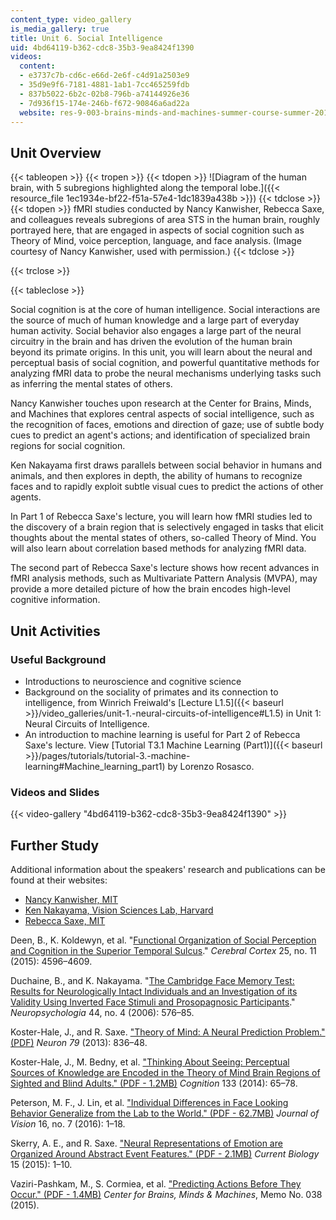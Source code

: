 ```yaml
---
content_type: video_gallery
is_media_gallery: true
title: Unit 6. Social Intelligence
uid: 4bd64119-b362-cdc8-35b3-9ea8424f1390
videos:
  content:
  - e3737c7b-cd6c-e66d-2e6f-c4d91a2503e9
  - 35d9e9f6-7181-4881-1ab1-7cc465259fdb
  - 837b5022-6b2c-02b8-796b-a74144926e36
  - 7d936f15-174e-246b-f672-90846a6ad22a
  website: res-9-003-brains-minds-and-machines-summer-course-summer-2015
---
```


Unit Overview
-------------

{{< tableopen >}}
{{< tropen >}}
{{< tdopen >}}
![Diagram of the human brain, with 5 subregions highlighted along the temporal lobe.]({{< resource_file 1ec1934e-bf22-f51a-57e4-1dc1839a438b >}})
{{< tdclose >}}
{{< tdopen >}}
fMRI studies conducted by Nancy Kanwisher, Rebecca Saxe, and colleagues reveals subregions of area STS in the human brain, roughly portrayed here, that are engaged in aspects of social cognition such as Theory of Mind, voice perception, language, and face analysis. (Image courtesy of Nancy Kanwisher, used with permission.)
{{< tdclose >}}

{{< trclose >}}

{{< tableclose >}}

Social cognition is at the core of human intelligence. Social interactions are the source of much of human knowledge and a large part of everyday human activity. Social behavior also engages a large part of the neural circuitry in the brain and has driven the evolution of the human brain beyond its primate origins. In this unit, you will learn about the neural and perceptual basis of social cognition, and powerful quantitative methods for analyzing fMRI data to probe the neural mechanisms underlying tasks such as inferring the mental states of others.

Nancy Kanwisher touches upon research at the Center for Brains, Minds, and Machines that explores central aspects of social intelligence, such as the recognition of faces, emotions and direction of gaze; use of subtle body cues to predict an agent's actions; and identification of specialized brain regions for social cognition.

Ken Nakayama first draws parallels between social behavior in humans and animals, and then explores in depth, the ability of humans to recognize faces and to rapidly exploit subtle visual cues to predict the actions of other agents.

In Part 1 of Rebecca Saxe's lecture, you will learn how fMRI studies led to the discovery of a brain region that is selectively engaged in tasks that elicit thoughts about the mental states of others, so-called Theory of Mind. You will also learn about correlation based methods for analyzing fMRI data.

The second part of Rebecca Saxe's lecture shows how recent advances in fMRI analysis methods, such as Multivariate Pattern Analysis (MVPA), may provide a more detailed picture of how the brain encodes high-level cognitive information.

Unit Activities
---------------

### Useful Background

*   Introductions to neuroscience and cognitive science
*   Background on the sociality of primates and its connection to intelligence, from Winrich Freiwald's [Lecture L1.5]({{< baseurl >}}/video_galleries/unit-1.-neural-circuits-of-intelligence#L1.5) in Unit 1: Neural Circuits of Intelligence.
*   An introduction to machine learning is useful for Part 2 of Rebecca Saxe's lecture. View [Tutorial T3.1 Machine Learning (Part1)]({{< baseurl >}}/pages/tutorials/tutorial-3.-machine-learning#Machine_learning_part1) by Lorenzo Rosasco.

### Videos and Slides

{{< video-gallery "4bd64119-b362-cdc8-35b3-9ea8424f1390" >}}


Further Study
-------------

Additional information about the speakers' research and publications can be found at their websites:

*   [Nancy Kanwisher, MIT](http://web.mit.edu/bcs/nklab/)
*   [Ken Nakayama, Vision Sciences Lab, Harvard](http://visionlab.harvard.edu/members/ken/nakayama.html)
*   [Rebecca Saxe, MIT](http://saxelab.mit.edu/)

Deen, B., K. Koldewyn, et al. "[Functional Organization of Social Perception and Cognition in the Superior Temporal Sulcus](https://doi.org/10.1093/cercor/bhv111)." _Cerebral Cortex_ 25, no. 11 (2015): 4596–4609.

Duchaine, B., and K. Nakayama. "[The Cambridge Face Memory Test: Results for Neurologically Intact Individuals and an Investigation of its Validity Using Inverted Face Stimuli and Prosopagnosic Participants](https://www.researchgate.net/profile/Ken_Nakayama/publication/7593331_The_Cambridge_Face_Memory_Test_results_for_neurologically_intact_individuals_and_an_investigation_of_its_validity_using_inverted_face_stimuli_and_prosopagnosic_participants/)." _Neuropsychologia_ 44, no. 4 (2006): 576–85.

Koster-Hale, J., and R. Saxe. ["Theory of Mind: A Neural Prediction Problem." (PDF)](https://www.ncbi.nlm.nih.gov/pmc/articles/PMC4041537/pdf/nihms-586350.pdf) _Neuron 79_ (2013): 836–48.

Koster-Hale, J., M. Bedny, et al. ["Thinking About Seeing: Perceptual Sources of Knowledge are Encoded in the Theory of Mind Brain Regions of Sighted and Blind Adults." (PDF - 1.2MB)](https://www.sciencedirect.com/science/article/pii/S0010027714000675) _Cognition_ 133 (2014): 65–78.

Peterson, M. F., J. Lin, et al. ["Individual Differences in Face Looking Behavior Generalize from the Lab to the World." (PDF - 62.7MB)](http://web.mit.edu/bcs/nklab/media/pdfs/PetersonJOV2016.pdf) _Journal of Vision_ 16, no. 7 (2016): 1–18.

Skerry, A. E., and R. Saxe. ["Neural Representations of Emotion are Organized Around Abstract Event Features." (PDF - 2.1MB)](https://dspace.mit.edu/handle/1721.1/107225) _Current Biology_ 15 (2015): 1–10.

Vaziri-Pashkam, M., S. Cormiea, et al. ["Predicting Actions Before They Occur." (PDF - 1.4MB)](http://cbmm.mit.edu/sites/default/files/publications/CBMMMemo038.pdf) _Center for Brains, Minds & Machines_, Memo No. 038 (2015).